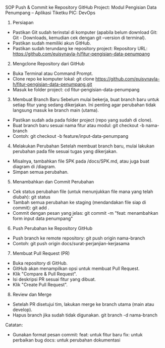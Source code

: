 SOP Push & Commit ke Repository GitHub
Project: Modul Pengisian Data Penumpang – Aplikasi Tiketku
PIC: DevOps

1. Persiapan
-	Pastikan Git sudah terinstal di komputer (apabila belum download Git: Git - Downloads, kemudian cek dengan git –version di terminal).
-	Pastikan sudah memiliki akun GitHub.
-	Pastikan sudah terundang ke repository project:
Repository URL: https://github.com/euisynayla-h/fitur-pengisian-data-penumpang

2. Mengclone Repository dari GitHub
-	Buka Terminal atau Command Prompt.
-	Clone repo ke komputer lokal:
git clone https://github.com/euisynayla-h/fitur-pengisian-data-penumpang.git
-	Masuk ke folder project:
cd fitur-pengisian-data-penumpang

3. Membuat Branch Baru
Sebelum mulai bekerja, buat branch baru untuk setiap fitur yang sedang dikerjakan.
Ini penting agar perubahan tidak langsung masuk ke branch main (utama).
-	Pastikan sudah ada pada folder project (repo yang sudah di clone).
-	Buat branch baru sesuai nama fitur atau modul:
git checkout -b nama-branch
-	Contoh:
git checkout -b feature/input-data-penumpang

4. Melakukan Perubahan
Setelah membuat branch baru, mulai lakukan perubahan pada file sesuai tugas yang dikerjakan.
-	Misalnya, tambahkan file SPK pada /docs/SPK.md, atau juga buat diagram di /diagram.
-	Simpan semua perubahan.

5. Menambahkan dan Commit Perubahan
-	Cek status perubahan file (untuk menunjukkan file mana yang telah diubah):
git status
-	Tambah semua perubahan ke staging (mendandakan file siap di commit):
git add .
-	Commit dengan pesan yang jelas:
git commit -m "feat: menambahkan form input data penumpang"

6. Push Perubahan ke Repository GitHub
-	Push branch ke remote repository:
git push origin nama-branch
-	Contoh:
git push origin docs/surat-perjanjian-kerjasama

7. Membuat Pull Request (PR)
-	Buka repository di GitHub.
-	GitHub akan menampilkan opsi untuk membuat Pull Request.
-	Klik "Compare & Pull Request".
-	Isi deskripsi PR sesuai fitur yang dibuat.
-	Klik "Create Pull Request".

8. Review dan Merge
-	Setelah PR disetujui tim, lakukan merge ke branch utama (main atau develop).
-	Hapus branch jika sudah tidak digunakan.
git branch -d nama-branch

Catatan:
-	Gunakan format pesan commit:
feat: untuk fitur baru
fix: untuk perbaikan bug
docs: untuk perubahan dokumentasi